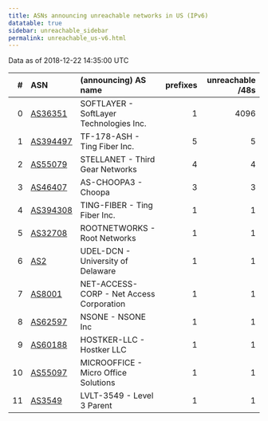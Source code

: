 ```yaml
---
title: ASNs announcing unreachable networks in US (IPv6)
datatable: true
sidebar: unreachable_sidebar
permalink: unreachable_us-v6.html
---
```


Data as of 2018-12-22 14:35:00 UTC


<div class="datatable-begin"></div>

|   # | ASN                                      | (announcing) AS name                     |   prefixes |   unreachable /48s |
|----:|:-----------------------------------------|:-----------------------------------------|-----------:|-------------------:|
|   0 | [AS36351](unreachable_AS36351-v6.html)   | SOFTLAYER - SoftLayer Technologies Inc.  |          1 |               4096 |
|   1 | [AS394497](unreachable_AS394497-v6.html) | TF-178-ASH - Ting Fiber Inc.             |          5 |                  5 |
|   2 | [AS55079](unreachable_AS55079-v6.html)   | STELLANET - Third Gear Networks          |          4 |                  4 |
|   3 | [AS46407](unreachable_AS46407-v6.html)   | AS-CHOOPA3 - Choopa                      |          3 |                  3 |
|   4 | [AS394308](unreachable_AS394308-v6.html) | TING-FIBER - Ting Fiber Inc.             |          1 |                  1 |
|   5 | [AS32708](unreachable_AS32708-v6.html)   | ROOTNETWORKS - Root Networks             |          1 |                  1 |
|   6 | [AS2](unreachable_AS2-v6.html)           | UDEL-DCN - University of Delaware        |          1 |                  1 |
|   7 | [AS8001](unreachable_AS8001-v6.html)     | NET-ACCESS-CORP - Net Access Corporation |          1 |                  1 |
|   8 | [AS62597](unreachable_AS62597-v6.html)   | NSONE - NSONE Inc                        |          1 |                  1 |
|   9 | [AS60188](unreachable_AS60188-v6.html)   | HOSTKER-LLC - Hostker LLC                |          1 |                  1 |
|  10 | [AS55097](unreachable_AS55097-v6.html)   | MICROOFFICE - Micro Office Solutions     |          1 |                  1 |
|  11 | [AS3549](unreachable_AS3549-v6.html)     | LVLT-3549 - Level 3 Parent               |          1 |                  1 |

<div class="datatable-end"></div>
